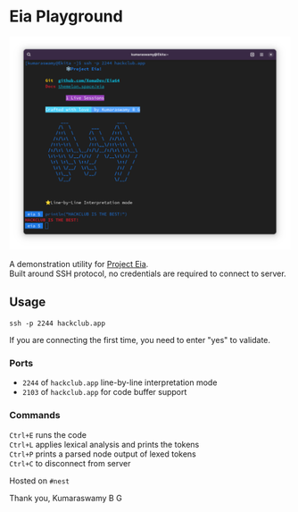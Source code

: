 # Eia Playground


![screenshot.png](images/screenshot.png)

A demonstration utility for [Project Eia](https://github.com/XomaDev/Eia64).\
Built around SSH protocol, no credentials are required to connect to server.

## Usage

````shell
ssh -p 2244 hackclub.app
````

If you are connecting the first time, you need to enter "yes" to validate.

### Ports

- `2244` of `hackclub.app` line-by-line interpretation mode
- `2103` of `hackclub.app` for code buffer support

### Commands 

`Ctrl+E` runs the code\
`Ctrl+L` applies lexical analysis and prints the tokens\
`Ctrl+P` prints a parsed node output of lexed tokens\
`Ctrl+C` to disconnect from server


Hosted on `#nest`

Thank you,
Kumaraswamy B G